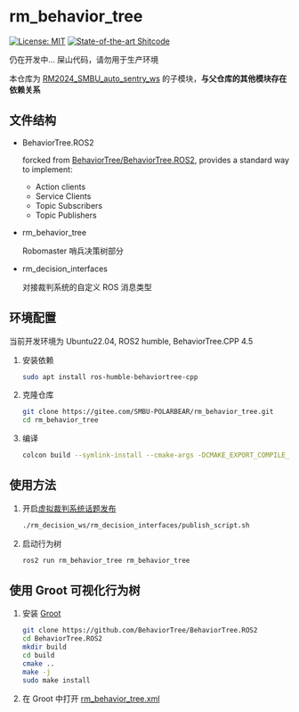 # rm_behavior_tree

[![License: MIT](https://img.shields.io/badge/License-MIT-blue.svg)](https://opensource.org/licenses/MIT)
[![State-of-the-art Shitcode](https://img.shields.io/static/v1?label=State-of-the-art&message=Shitcode&color=7B5804)](https://github.com/trekhleb/state-of-the-art-shitcode)

仍在开发中... 屎山代码，请勿用于生产环境

本仓库为 [RM2024_SMBU_auto_sentry_ws](https://gitee.com/SMBU-POLARBEAR/RM2024_SMBU_auto_sentry_ws) 的子模块，**与父仓库的其他模块存在依赖关系**

## 文件结构

- BehaviorTree.ROS2

    forcked from [BehaviorTree/BehaviorTree.ROS2](https://github.com/BehaviorTree/BehaviorTree.ROS2), provides a standard way to implement:

  - Action clients
  - Service Clients
  - Topic Subscribers
  - Topic Publishers

- rm_behavior_tree

    Robomaster 哨兵决策树部分

- rm_decision_interfaces

    对接裁判系统的自定义 ROS 消息类型

## 环境配置

当前开发环境为 Ubuntu22.04, ROS2 humble, BehaviorTree.CPP 4.5

1. 安装依赖

    ```zsh
    sudo apt install ros-humble-behaviortree-cpp
    ```

2. 克隆仓库

    ```zsh
    git clone https://gitee.com/SMBU-POLARBEAR/rm_behavior_tree.git
    cd rm_behavior_tree
    ```

3. 编译

    ```zsh
    colcon build --symlink-install --cmake-args -DCMAKE_EXPORT_COMPILE_COMMANDS=ON
    ```

## 使用方法

1. 开启[虚拟裁判系统话题发布](./rm_decision_interfaces/publish_script.sh)

    ```zsh
    ./rm_decision_ws/rm_decision_interfaces/publish_script.sh
    ```

2. 启动行为树

    ```zsh
    ros2 run rm_behavior_tree rm_behavior_tree
    ```

## 使用 Groot 可视化行为树

1. 安装 [Groot](https://www.behaviortree.dev/groot)

    ```zsh
    git clone https://github.com/BehaviorTree/BehaviorTree.ROS2
    cd BehaviorTree.ROS2
    mkdir build
    cd build
    cmake ..
    make -j
    sudo make install
    ```

2. 在 Groot 中打开 [rm_behavior_tree.xml](./rm_behavior_tree/rm_behavior_tree.xml)
